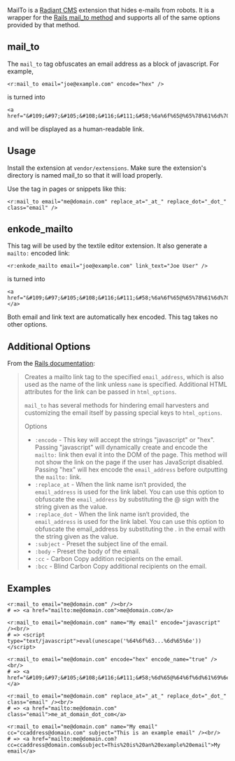 MailTo is a [Radiant CMS][1] extension that hides e-mails from robots. It is a wrapper for the [Rails mail_to method][2] and supports all of the same options provided by that method.

mail\_to
---------

The `mail_to` tag obfuscates an email address as a block of javascript. For example, 

	<r:mail_to email="joe@example.com" encode="hex" />
	
is turned into

	<a href="&#109;&#97;&#105;&#108;&#116;&#111;&#58;%6a%6f%65@%65%78%61%6d%70%6c%65.%63%6f%6d">joe@example.com</a>
	
and will be displayed as a human-readable link.

Usage
-----

Install the extension at `vendor/extensions`. Make sure the extension's directory is named mail\_to so that it will load properly.

Use the tag in pages or snippets like this:

    <r:mail_to email="me@domain.com" replace_at="_at_" replace_dot="_dot_" class="email" />

enkode_mailto
-------------

This tag will be used by the textile editor extension. It also generate a `mailto:` encoded link:

    <r:enkode_mailto email="joe@example.com" link_text="Joe User" />
    
is turned into

    <a href="&#109;&#97;&#105;&#108;&#116;&#111;&#58;%6a%6f%65@%65%78%61%6d%70%6c%65.%63%6f%6d">&#74;&#111;&#101;&#32;&#85;&#115;&#101;&#114;</a>
    
Both email and link text are automatically hex encoded. This tag takes no other options.
    


Additional Options
------------------

From the [Rails documentation][2]:

> Creates a mailto link tag to the specified `email_address`, which is also used as the name of the link unless `name` is specified. Additional HTML attributes for the link can be passed in `html_options`.
> 
> `mail_to` has several methods for hindering email harvesters and customizing the email itself by passing special keys to `html_options`.
> 
> Options
> 
> * `:encode` - This key will accept the strings "javascript" or "hex". Passing "javascript" will dynamically create and encode the `mailto:` link then eval it into the DOM of the page. This method will not show the link on the page if the user has JavaScript disabled. Passing "hex" will hex encode the `email_address` before outputting the `mailto:` link.
> * `:replace_at` - When the link name isn‘t provided, the `email_address` is used for the link label. You can use this option to obfuscate the `email_address` by substituting the @ sign with the string given as the value.
> * `:replace_dot` - When the link name isn‘t provided, the `email_address` is used for the link label. You can use this option to obfuscate the email_address by substituting the . in the email with the string given as the value.
> * `:subject` - Preset the subject line of the email.
> * `:body` - Preset the body of the email.
> * `:cc` - Carbon Copy addition recipients on the email.
> * `:bcc` - Blind Carbon Copy additional recipients on the email.

Examples
--------

    <r:mail_to email="me@domain.com" /><br/>
    # => <a href="mailto:me@domain.com">me@domain.com</a>
    
    <r:mail_to email="me@domain.com" name="My email" encode="javascript" /><br/>
    # => <script type="text/javascript">eval(unescape('%64%6f%63...%6d%65%6e'))</script>
    
    <r:mail_to email="me@domain.com" encode="hex" encode_name="true" /><br/>
    # => <a href="&#109;&#97;&#105;&#108;&#116;&#111;&#58;%6d%65@%64%6f%6d%61%69%6e.%63%6f%6d">&#109;&#101;...&#111;&#109;</a>
    
    <r:mail_to email="me@domain.com" replace_at="_at_" replace_dot="_dot_" class="email" /><br/>
    # => <a href="mailto:me@domain.com" class="email">me_at_domain_dot_com</a>
    
    <r:mail_to email="me@domain.com" name="My email" cc="ccaddress@domain.com" subject="This is an example email" /><br/>
    # => <a href="mailto:me@domain.com?cc=ccaddress@domain.com&subject=This%20is%20an%20example%20email">My email</a>

[1]: http://radiantcms.org/
[2]: http://rails.rubyonrails.com/classes/ActionView/Helpers/UrlHelper.html#M001606
